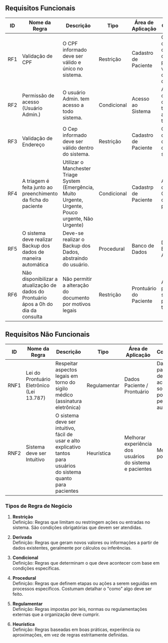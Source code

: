 ## **Requisitos Funcionais**
| **ID** | **Nome da Regra**                                             | **Descrição**                                                                 | **Tipo**        | **Área de Aplicação**       | **Condições**                                                            | **Entrada**       | **Saída**                       | **Responsável**        |  **Status Implementação** |
|--------|---------------------------------------------------------------|-------------------------------------------------------------------------------|-----------------|-----------------------------|--------------------------------------------------------------------------|-------------------|---------------------------------|------------------------|---------------------------|
| RF1    | Validação de CPF                                              | O CPF informado deve ser válido e único no sistema.                           |    Restrição    | Cadastro de Paciente        | O CPF deve conter 11 dígitos e passar na validação de cálculo do dígito. | CPF do usuário    | Registro válido ou erro         | Analista de Requisitos | Não Implementado          |
| RF2    | Permissão de acesso (Usuário Admin.)                          | O usuário Admin. tem acesso a todo sistema.                                   |   Condicional   |     Acesso ao Sistema       | Ao acessar o Sistema o usuário tem acesso a todo ele.                    | Login e Senha     | Registro válido ou erro         | Analista de Requisitos | Não Implementado          |
| RF3    | Validação de Endereço                                         | O Cep informado deve ser válido dentro do sistema.                            |    Restrição    | Cadastro de Paciente        | O Cep deve conter 8 digitos e ser válido                                 | CEP do endereço   | Registro válido ou erro         | Analista de Requisitos | Não implementado          |
| RF4    | A triagem é feita junto ao preenchimento da ficha do paciente | Utilizar o Manchester Triage System (Emergência, Muito Urgente, Urgente, Pouco urgente, Não Urgente) |  Condicional | Cadastrp de Paciente | Avaliação da Gravidade clinica do paciente | Seleção baseada em Manchester Triage System | Organização automática dos pacientes para atendimento| Analista de Requisitos  | Não Implementado |
| RF5    | O sistema deve realizar Backup dos dados de maneira automática| Deve-se realizar o Backup dos Dados, abstraindo do usuário.                   |   Procedural    | Banco de Dados              | Definir Backup Automático                                                | Dados a serem salvos | Mensagem de sucesso ou erro | Analista de Requisitos  | Não implementado          |
| RF6    | Não disponibilizar a atualização de dados do Prontuário ápos a 0h do dia da consulta | Nâo permitir a alteração do documento por motivos legais|   Restrição    |   Prontuário do Paciente    | Alteração permitida somente por x tempo                                  |Dados do Prontuário|       Integridade dos Dados     | Analista de Requisitos | Não implementado          |                                          


## **Requisitos Não Funcionais**
| **ID** | **Nome da Regra**                               | **Descrição**                                                                 | **Tipo**        | **Área de Aplicação**       | **Condições**                                                            | **Entrada**       | **Saída**                       | **Responsável**        |  **Status Implementação** |
|--------|-------------------------------------------------|-------------------------------------------------------------------------------|-----------------|-----------------------------|--------------------------------------------------------------------------|-------------------|---------------------------------|------------------------|---------------------------|
| RNF1   | Lei do Prontuário Eletrônico (Lei 13.787)       | Respeitar aspectos legais em torno do sigilo médico (assinatura eletrônica)   | Regulamentar       | Dados Paciente / Prontuário | Dados do paciente devem ser acessados somente por pessoa autorizada      | Dados cadastrais, prontuário | Visualização e menuseio somente por pessoa altorizada | Analista de Requisitos | Não Implementado |
| RNF2   | Sistema deve ser Intuitivo                      | O sistema deve ser intuitivo, fácil de usar e alto explicativo tantos para usuários do sistema quanto para pacientes |  Heurística  |   Melhorar experiência dos usuários do sistema e pacientes         |    Melhor UX possível | Todo ciclo de vida da UX | - | Analista de Requisitos | Não Implementada |



### **Tipos de Regra de Negócio**
1. **Restrição**<br>
Definição: Regras que limitam ou restringem ações ou entradas no sistema. São condições obrigatórias que devem ser atendidas.


2. **Derivada**<br>
Definição: Regras que geram novos valores ou informações a partir de dados existentes, geralmente por cálculos ou inferências.

3. **Condicional**<br>
Definição: Regras que determinam o que deve acontecer com base em condições específicas.

4. **Procedural**<br>
Definição: Regras que definem etapas ou ações a serem seguidas em processos específicos. Costumam detalhar o "como" algo deve ser feito.

5. **Regulamentar**<br>
Definição: Regras impostas por leis, normas ou regulamentações externas que a organização deve cumprir.

6. **Heurística**<br>
Definição: Regras baseadas em boas práticas, experiência ou aproximações, em vez de regras estritamente definidas.
